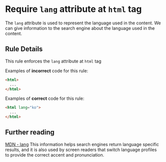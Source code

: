 # Require `lang` attribute at `html` tag

The `lang` attribute is used to represent the language used in the content.
We can give information to the search engine about the language used in the content.

## Rule Details

This rule enforces the `lang` attribute at `html` tag

Examples of **incorrect** code for this rule:

```html
<html>
  ...
</html>
```

Examples of **correct** code for this rule:

```html
<html lang="ko">
  ...
</html>
```

## Further reading

[MDN - lang](https://developer.mozilla.org/ko/docs/Web/HTML/Global_attributes/lang)
This information helps search engines return language specific results, and it is also used by screen readers that switch language profiles to provide the correct accent and pronunciation.